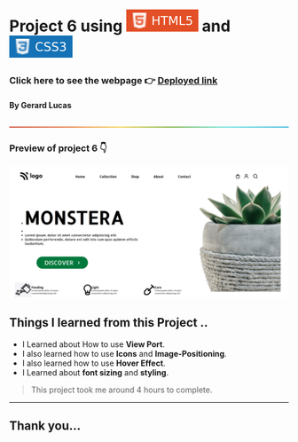 
# Project 6 using ![html](./photos/68747470733a2f2f696d672e736869656c64732e696f2f62616467652f2d48544d4c352d4533344632363f7374796c653d666c61742d737175617265266c6f676f3d68746d6c35266c6f676f436f6c6f723d7768697465.svg) and ![html](./photos/css.svg)

### Click here to see the webpage 👉 [Deployed link](https://glittering-moonbeam-92f70f.netlify.app/)

#### By Gerard Lucas
![line](./photos/rainbow.png)

### Preview of project 6 👇

![screen shot](./photos/glittering-moonbeam-92f70f.netlify.app_.png)
## **Things I learned from this Project ..**

- I Learned about How to use **View Port**.
- I also learned how to use **Icons** and **Image-Positioning**.
- I also learned how to use **Hover Effect**.
- I Learned about **font sizing** and **styling**.

> This project took me around 4 hours to complete.

****

## Thank you...



